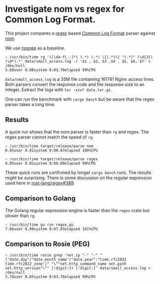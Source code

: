 # Investigate nom vs regex for Common Log Format.

This project compares a [regex](https://github.com/rust-lang/regex) based [Common Log Format](https://en.wikipedia.org/wiki/Common_Log_Format) parser against [nom](https://github.com/Geal/nom).

We use [ripgrep](https://github.com/BurntSushi/ripgrep) as a baseline.

```
› /usr/bin/time rg '([\da-f\.:]*) (.*) (.*) \[(.*)\] "(.*)" (\d{3}) (\d*).*' data/small_access.log -r '$1 , $2, $3 ,$4 , $5, $6, $7' > /dev/null
3.68user 0.00system 0:03.70elapsed 99%CPU
```

`data/small_access.log` is a 35M file containing 161761 Nginx access lines. Both parsers convert the response code and the response size to an integer. Extract the logs with `tar -xzvf data.tar.gz`.

One can run the benchmark with `cargo bench` but be aware that the regex parser takes a long time.

## Results

A quick run shows that the nom parser is faster than `rg` and regex. The regex parser cannot match the speed of `rg`.

```
› /usr/bin/time target/release/parse nom
0.05user 0.01system 0:00.07elapsed 100%CPU
```

```
› /usr/bin/time target/release/parse regex
9.05user 0.01system 0:09.08elapsed 99%CPU
```

These quick runs are confirmed by longer `cargo bench` runs. The results might be surprising. There is some discussion on the regular expression used here in [rust-lang/regex#389](https://github.com/rust-lang/regex/issues/389).

## Comparison to Golang

The Golang regular expression engine is faster than the `regex` crate but slower than `rg`.

```
› /usr/bin/time go run regex.go 
7.66user 0.09system 0:07.65elapsed 101%CPU
```

## Comparison to Rosie (PEG)

```
› /usr/bin/time rosie grep 'net.ip "-" "-" "["date.day"/"date.month_name"/"date.year":"time.rfc2822 time.rfc2822_zone"]" "\""net.http_command_name net.path net.http_version"\"" [:digit:]+ [:digit:]' data/small_access.log > /dev/null 
3.70user 0.05system 0:03.76elapsed 99%CPU
```
